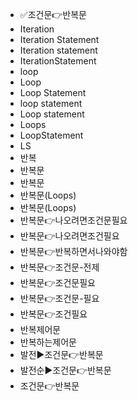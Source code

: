 ﻿- ✅조건문👉반복문
- Iteration
- Iteration Statement
- Iteration statement
- IterationStatement
- loop
- Loop
- Loop Statement
- loop statement
- Loop statement
- Loops
- LoopStatement
- LS
- 반복
- 반복문
- 반복문
- 반복문(Loops)
- 반복문(Loops)
- 반복문👉나오려면조건문필요
- 반복문👉나오려면조건필요
- 반복문👉반복하면서나와야함
- 반복문👉조건문-전제
- 반복문👉조건문필요
- 반복문👉조건문-필요
- 반복문👉조건필요
- 반복제어문
- 반복하는제어문
- 발전▶️조건문👉반복문
- 발전순▶️조건문👉반복문
- 조건문👉반복문
